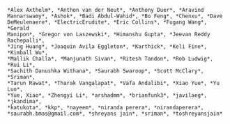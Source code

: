 
    *Alex Axthelm*, *Anthon van der Neut*, *Anthony Duer*, *Aravind
    Mannarswamy*, *Ashok*, *Badi Abdul-Wahid*, *Bo Feng*, *Chenxu*, *Dave
    DeMeulenaere*, *ElectricErudite*, *Eric Collins*, *Fugang Wang*, *Gerald
    Manipon*, *Gregor von Laszewski*, *Himanshu Gupta*, *Jeevan Reddy Rachepalli*,
    *Jing Huang*, *Joaquin Avila Eggleton*, *Karthick*, *Keli Fine*, *Kimball Wu*,
    *Mallik Challa*, *Manjunath Sivan*, *Ritesh Tandon*, *Rob Ludwig*, *Rui Li*,
    *Sachith Danushka Withana*, *Saurabh Swaroop*, *Scott McClary*, *Sriman*,
    *Tarun Rawat*, *Tharak Vangalapat*, *Vafa Andalibi*, *Xiao Yue*, *Yu Luo*,
    *Yue, Xiao*, *Zhengyi Li*, *arshadmm*, *brianfunk3*, *javilaeg*, *jkandima*,
    *katukota*, *kkp*, *nayeem*, *niranda perera*, *nirandaperera*,
    *saurabh.bmas@gmail.com*, *shreyans jain*, *sriman*, *toshreyansjain*

